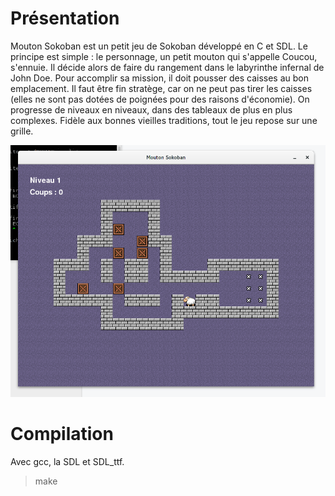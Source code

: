 # Présentation

Mouton Sokoban est un petit jeu de Sokoban développé en C et SDL. Le principe est simple : le personnage, un petit mouton qui s'appelle Coucou, s'ennuie. Il décide alors de faire du rangement dans le labyrinthe infernal de John Doe. Pour accomplir sa mission, il doit pousser des caisses au bon emplacement. Il faut être fin stratège, car on ne peut pas tirer les caisses (elles ne sont pas dotées de poignées pour des raisons d'économie). On progresse de niveaux en niveaux, dans des tableaux de plus en plus complexes. Fidèle aux bonnes vieilles traditions, tout le jeu repose sur une grille.

![Screenshot](https://raw.githubusercontent.com/hyakosm/mouton_sokoban/master/screenshot.png)

# Compilation

Avec gcc, la SDL et SDL_ttf.

> make

